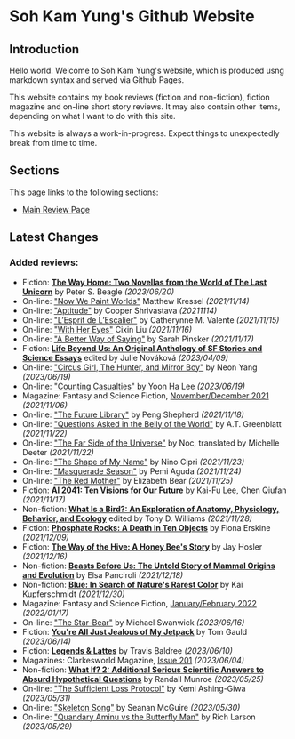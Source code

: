 # Soh Kam Yung's Github Website

## Introduction

Hello world. Welcome to Soh Kam Yung's website, which is produced usng markdown syntax and served via Github Pages.

This website contains my book reviews (fiction and non-fiction), fiction magazine and on-line short story reviews. It may also contain other items, depending on what I want to do with this site.

This website is always a work-in-progress. Expect things to unexpectedly break from time to time.

## Sections

This page links to the following sections:

- [Main Review Page](reviews/README.md)

## Latest Changes

### Added reviews:
- Fiction: [**The Way Home: Two Novellas from the World of The Last Unicorn**](reviews/fiction/2023/20230620-WayHome.md) by Peter S. Beagle *(2023/06/20)*
- On-line: ["Now We Paint Worlds"](reviews/online/2021/20211114-NowWePaintWorlds.md) Matthew Kressel *(2021/11/14)*
- On-line: ["Aptitude"](reviews/online/2021/20211114-Aptitude.md) by Cooper Shrivastava *(20211114)*
- On-line: ["L’Esprit de L’Escalier"](reviews/online/2021/20211115-EspritEscalier.md) by Catherynne M. Valente *(2021/11/15)*
- On-line: ["With Her Eyes"](reviews/online/2021/20211116-WithHerEyes.md) Cixin Liu *(2021/11/16)*
- On-line: ["A Better Way of Saying"](reviews/online/2021/20211117-BetterWayOfSaying.md) by Sarah Pinsker *(2021/11/17)*
- Fiction: [**Life Beyond Us: An Original Anthology of SF Stories and Science Essays**](reviews/fiction/2023/20230409-LifeBeyondUs.md) edited by Julie Nováková *(2023/04/09)*
- On-line: ["Circus Girl, The Hunter, and Mirror Boy"](reviews/online/2023/20230619-CircusGirlHunterMirrorBoy.md) by Neon Yang *(2023/06/19)*
- On-line: ["Counting Casualties"](reviews/online/2023/20230619-CountingCasualties.md) by Yoon Ha Lee *(2023/06/19)*
- Magazine: Fantasy and Science Fiction, [November/December 2021](reviews/magazines/FantasyAndScienceFiction/20211106-FSF202111.md) *(2021/11/06)*
- On-line: ["The Future Library"](reviews/online/2021/20211118-FutureLibrary.md) by Peng Shepherd *(2021/11/18)*
- On-line: ["Questions Asked in the Belly of the World"](reviews/online/2021/20211122-QuestionsAskedBellyOfTheWorld.md) by A.T. Greenblatt *(2021/11/22)*
- On-line: ["The Far Side of the Universe"](reviews/online/2021/20211122-FarSideUniverse.md) by Noc, translated by Michelle Deeter *(2021/11/22)*
- On-line: ["The Shape of My Name"](reviews/online/2021/20211123-ShapeOfMyName.md) by Nino Cipri *(2021/11/23)*
- On-line: ["Masquerade Season"](reviews/online/2021/20211124-MasqueradeSeason.md) by Pemi Aguda *(2021/11/24)*
- On-line: ["The Red Mother"](reviews/online/2021/20211125-RedMother.md) by Elizabeth Bear *(2021/11/25)*
- Fiction: [**AI 2041: Ten Visions for Our Future**](reviews/fiction/2021/20211117-AI2041.md) by Kai-Fu Lee, Chen Qiufan *(2021/11/17)*
- Non-fiction: [**What Is a Bird?: An Exploration of Anatomy, Physiology, Behavior, and Ecology**](reviews/nonfiction/2021/20211128-WhatIsABird.md) edited by Tony D. Williams *(2021/11/28)*
- Fiction: [**Phosphate Rocks: A Death in Ten Objects**](reviews/fiction/2021/20211209-PhosphateRocks.md) by Fiona Erskine *(2021/12/09)*
- Fiction: [**The Way of the Hive: A Honey Bee's Story**](reviews/fiction/2021/20211216-WayOfTheHive.md) by Jay Hosler *(2021/12/16)*
- Non-fiction: [**Beasts Before Us: The Untold Story of Mammal Origins and Evolution**](reviews/nonfiction/2021/20211218-BeastsBeforeUs.md) by Elsa Panciroli *(2021/12/18)*
- Non-fiction: [**Blue: In Search of Nature's Rarest Color**](reviews/nonfiction/2021/20211230-Blue.md) by Kai Kupferschmidt *(2021/12/30)*
- Magazine: Fantasy and Science Fiction, [January/February 2022](reviews/magazines/FantasyAndScienceFiction/20220117-FSF202201.md) *(2022/01/17)*
- On-line: ["The Star-Bear"](reviews/online/2023/20230616-StarBear.md) by Michael Swanwick *(2023/06/16)*
- Fiction: [**You're All Just Jealous of My Jetpack**](reviews/fiction/2023/20230614-JealousMyBackpack.md) by Tom Gauld *(2023/06/14)*
- Fiction: [**Legends & Lattes**](reviews/fiction/2023/20230610-LegendsAndLattes.md) by Travis Baldree *(2023/06/10)*
- Magazines: Clarkesworld Magazine, [Issue 201](reviews/magazines/Clarkesworld/20230604-Clarkesworld201.md) *(2023/06/04)*
- Non-fiction: [**What If? 2: Additional Serious Scientific Answers to Absurd Hypothetical Questions**](reviews/nonfiction/2023/20230525-WhatIf2.md) by Randall Munroe *(2023/05/25)*
- On-line: ["The Sufficient Loss Protocol"](reviews/online/2023/20230531-SufficientLossProtocol.md) by Kemi Ashing-Giwa *(2023/05/31)*
- On-line: ["Skeleton Song"](reviews/online/2023/20230530-SkeletonSong.md) by Seanan McGuire *(2023/05/30)*
- On-line: ["Quandary Aminu vs the Butterfly Man"](reviews/online/2023/20230529-QuandryAminuTheButterflyMan.md) by Rich Larson *(2023/05/29)*
